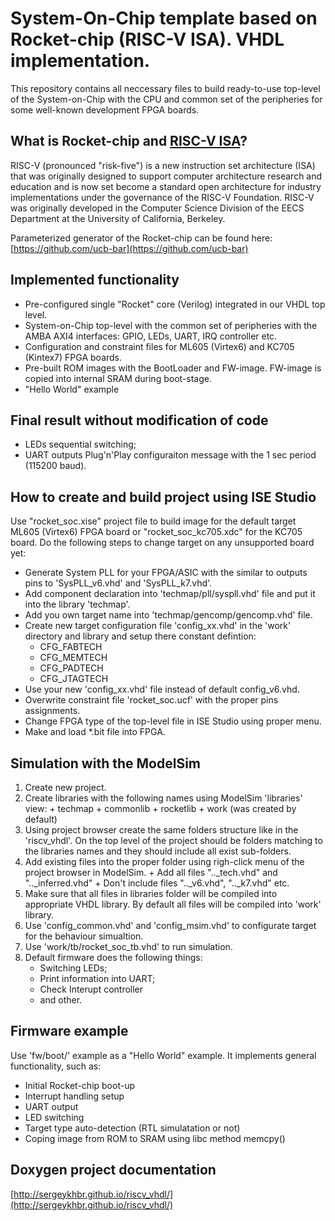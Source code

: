 System-On-Chip template based on Rocket-chip (RISC-V ISA). VHDL implementation.
=====================

This repository contains all neccessary files to build ready-to-use 
top-level of the System-on-Chip with the CPU and common set of the peripheries
for some well-known development FPGA boards. 

## What is Rocket-chip and [RISC-V ISA](http://www.riscv.org)?

RISC-V (pronounced "risk-five") is a new instruction set architecture (ISA) 
that was originally designed to support computer architecture research and 
education and is now set become a standard open architecture for industry 
implementations under the governance of the RISC-V Foundation. RISC-V was 
originally developed in the Computer Science Division of the EECS Department
at the University of California, Berkeley.

Parameterized generator of the Rocket-chip can be found here:
[https://github.com/ucb-bar](https://github.com/ucb-bar)
   

## Implemented functionality

+ Pre-configured single "Rocket" core (Verilog) integrated in our VHDL top
  level.
+ System-on-Chip top-level with the common set of peripheries with the 
  AMBA AXI4 interfaces: GPIO, LEDs, UART, IRQ controller etc.
+ Configuration and constraint files for ML605 (Virtex6) and KC705 (Kintex7) 
  FPGA boards.
+ Pre-built ROM images with the BootLoader and FW-image. FW-image is copied
  into internal SRAM during boot-stage.
+ "Hello World" example

## Final result without modification of code

+ LEDs sequential switching;
+ UART outputs Plug'n'Play configuraiton message with the 1 sec period
  (115200 baud).

## How to create and build project using ISE Studio

  Use "rocket_soc.xise" project file to build image for the default target ML605
(Virtex6) FPGA board or "rocket_soc_kc705.xdc" for the KC705 board. 
Do the following steps to change target on any unsupported board yet:
+ Generate System PLL for your FPGA/ASIC with the similar to outputs pins to
  'SysPLL_v6.vhd' and 'SysPLL_k7.vhd'.
+ Add component declaration into 'techmap/pll/syspll.vhd' file and put it
  into the library 'techmap'.
+ Add you own target name into 'techmap/gencomp/gencomp.vhd' file.
+ Create new target configuration file 'config_xx.vhd' in the 'work' directory
  and library and setup there constant defintion:
    - CFG_FABTECH
    - CFG_MEMTECH
    - CFG_PADTECH
    - CFG_JTAGTECH
+ Use your new 'config_xx.vhd' file instead of default config_v6.vhd.
+ Overwrite constraint file 'rocket_soc.ucf' with the proper pins assignments.
+ Change FPGA type of the top-level file in ISE Studio using proper menu.
+ Make and load *.bit file into FPGA.

## Simulation with the ModelSim

1. Create new project.
2. Create libraries with the following names using ModelSim 'libraries' view:
       + techmap
       + commonlib
       + rocketlib
       + work (was created by default)
3. Using project browser create the same folders structure like in the 
   'riscv_vhdl'. On the top level of the project should be folders matching
   to the libraries names and they should include all exist sub-folders.
4. Add existing files into the proper folder using righ-click menu of the
   project browser in ModelSim.
       + Add all files ".._tech.vhd" and ".._inferred.vhd"
       + Don't include files ".._v6.vhd", ".._k7.vhd" etc.
5. Make sure that all files in libraries folder will be compiled into appropriate
   VHDL library. By default all files will be compiled into 'work' library.
6. Use 'config_common.vhd' and 'config_msim.vhd' to configurate target for the
   behaviour simualtion.
7. Use 'work/tb/rocket_soc_tb.vhd' to run simulation.
8. Default firmware does the following things:
     - Switching LEDs;
     - Print information into UART;
     - Check Interupt controller
     - and other.

## Firmware example

  Use 'fw/boot/' example as a "Hello World" example. It implements general
functionality, such as:
+ Initial Rocket-chip boot-up
+ Interrupt handling setup
+ UART output
+ LED switching
+ Target type auto-detection (RTL simulatation or not)
+ Coping image from ROM to SRAM using libc method memcpy()


## Doxygen project documentation

[http://sergeykhbr.github.io/riscv_vhdl/](http://sergeykhbr.github.io/riscv_vhdl/)

